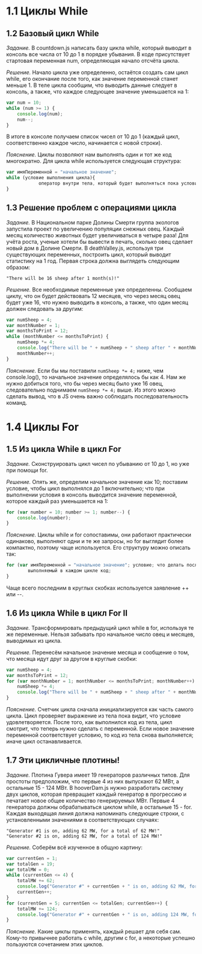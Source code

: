 # 1.1 Циклы While

## 1.2 Базовый цикл While

_Задание._
В countdown.js написать базу цикла while, который выводит в консоль все числа от 10 до 1 в порядке убывания. В коде присутствует стартовая переменная num, определяющая начало отсчёта цикла.

_Решение._
Начало цикла уже определенно, остаётся создать сам цикл while, его окончание после того, как значение переменной станет меньше 1. В теле цикла сообщим, что выводить данные следует в консоль, а также, что каждое следующее значение уменьшается на 1:
```javascript
var num = 10;
while (num >= 1) {
    console.log(num);
    num--;
}
```
В итоге в консоле получаем список чисел от 10 до 1 (каждый цикл, соответственно каждое число, начинается с новой строки).

_Пояснение._
Циклы позволяют нам выполнять один и тот же код многократно. Для цикла while используется следующая структура:
```javascript
var имяПеременной = "начальное значение";
while (условие выполнения цикла){
			оператор внутри тела, который будет выполняться пока условие верно;
}
```

## 1.3 Решение проблем с операциями цикла

_Задание._
В Национальном парке Долины Смерти группа экологов запустила проект по увеличению популяции снежных овец. Каждый месяц количество животных будет увеличиваться в четыре раза! Для учёта роста, ученые хотели бы вывести в печать, сколько овец сделает новый дом в Долине Смерти. 
В deathValley.js, используя три существующих переменных, построить цикл, который выводит статистику на 1 год. Первая строка должна выглядеть следующим образом: 
```
"There will be 16 sheep after 1 month(s)!"
```

_Решение._
Все необходимые переменные уже определенны. Сообщаем циклу, что он будет действовать 12 месяцев, что через месяц овец будет уже 16, что нужно выводить в консоль, а также, что один месяц должен следовать за другим:
```javascript
var numSheep = 4;
var monthNumber = 1;
var monthsToPrint = 12;
while (monthNumber <= monthsToPrint) {
    numSheep *= 4;
    console.log("There will be " + numSheep + " sheep after " + monthNumber + " month(s)!");
    monthNumber++;
}
```

_Пояснение._
Если бы мы поставили `numSheep *= 4;` ниже, чем console.log(), то начальное значение определялось бы как 4. Нам же нужно добиться того, что бы через месяц было уже 16 овец, следовательно поднимаем `numSheep *= 4;` выше. Из этого можно сделать вывод, что в JS очень важно соблюдать последовательность команд.

# 1.4 Циклы For

## 1.5 Из цикла While в цикл For

_Задание._
Сконструировать цикл чисел по убыванию от 10 до 1, но уже при помощи for.

_Решение._
Опять же, определим начальное значение как 10; поставим условие, чтобы цикл выполнялся до 1 включительно; что при выполнении условия в консоль выводится значение переменной, которое каждый раз уменьшается на 1:
```javascript
for (var number = 10; number >= 1; number--) {
    console.log(number);
}
```

_Пояснение._
Циклы while и for сопоставимы, они работают практически одинаково, выполняют одни и те же запросы, но for выглядит более компактно, поэтому чаще используется. Его структуру можно описать так:
```javascript
for (var имяПеременной = "начальное значение"; условие; что делать после каждого цикла) {
		выполняемый в каждом цикле код;
}
```
Чаще всего последним в круглых скобках используется заявление ++ или --.

## 1.6 Из цикла While в цикл For II

_Задание._
Трансформировать предыдущий цикл while в for, используя те же переменные. Нельзя забывать про начальное число овец и месяцев, выводимых из цикла. 

_Решение._
Перенесём начальное значение месяца и сообщение о том, что месяца идут друг за другом в круглые скобки:
```javascript
var numSheep = 4;
var monthsToPrint = 12;
for (var monthNumber = 1; monthNumber <= monthsToPrint; monthNumber++) {
    numSheep *= 4;
    console.log("There will be " + numSheep + " sheep after " + monthNumber + " month(s)!");
}
```

_Пояснение._
Счетчик цикла сначала инициализируется как часть самого цикла. Цикл проверяет выражение из тела пока видит, что условие удовлетворяется. После того, как выполнился код из тела, цикл смотрит, что теперь нужно сделать с переменной. Если новое значение переменной соответствует условию, то код из тела снова выполняется; иначе цикл останавливается.

## 1.7 Эти цикличные плотины!

_Задание._
Плотина Гувера имеет 19 генераторов различных типов. Для простоты предположим, что первые 4 из них выпускают 62 МВт, а остальные 15 - 124 МВт. В hooverDam.js нужно разработать систему двух циклов, которая превращает каждый генератор в прогрессию и печатает новое общее количество генерируемых МВт. 
Первые 4 генератора должны обрабатываться циклом while, а остальные 15 - for. Каждая выходящая линия должна напоминать следующие строки, с установленными значениями в соответствующих случаях: 
```
"Generator #1 is on, adding 62 MW, for a total of 62 MW!"
"Generator #2 is on, adding 62 MW, for a total of 124 MW!"
```

_Решение._
Соберём всё изученное в общую картину:
```javascript
var currentGen = 1;
var totalGen = 19;
var totalMW = 0;
while (currentGen <= 4) {
    totalMW += 62;
    console.log("Generator #" + currentGen + " is on, adding 62 MW, for a total of " + totalMW + " MW!");
    currentGen++;
}
for (currentGen = 5; currentGen <= totalGen; currentGen++) {
    totalMW += 124;
    console.log("Generator #" + currentGen + " is on, adding 124 MW, for a total of " + totalMW + " MW!");
}
```

_Пояснение._
Какие циклы применять, каждый решает для себя сам. Кому-то привычнее работать с while, другим с for, а некоторые успешно пользуются сочетанием этих циклов.